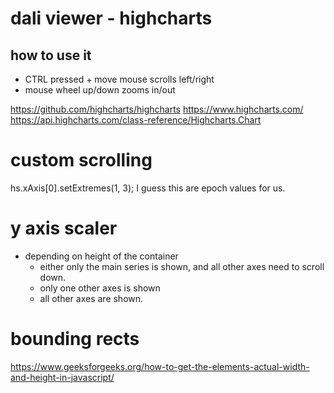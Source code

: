 # dali viewer - highcharts

## how to use it
- CTRL pressed + move mouse scrolls left/right
- mouse wheel up/down zooms in/out


https://github.com/highcharts/highcharts
https://www.highcharts.com/
https://api.highcharts.com/class-reference/Highcharts.Chart


# custom scrolling

hs.xAxis[0].setExtremes(1, 3);
I guess this are epoch values for us.


# y axis scaler
 - depending on height of the container
   - either only the main series is shown, and all other axes need to scroll down.
   - only one other axes is shown
   - all other axes are shown.


# bounding rects

https://www.geeksforgeeks.org/how-to-get-the-elements-actual-width-and-height-in-javascript/